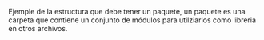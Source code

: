 Ejemple de la estructura que debe tener un paquete, un paquete es una carpeta que 
contiene un conjunto de módulos para utilziarlos como libreria en otros archivos.